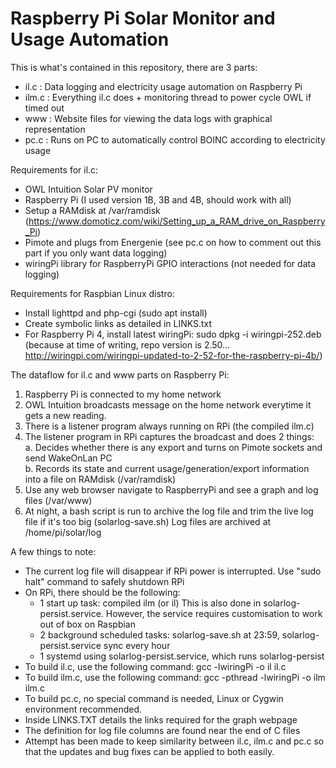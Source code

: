 # Raspberry Pi Solar Monitor and Usage Automation 

This is what's contained in this repository, there are 3 parts: 

- il.c : Data logging and electricity usage automation on Raspberry Pi 
- ilm.c : Everything il.c does + monitoring thread to power cycle OWL if timed out 
- www : Website files for viewing the data logs with graphical representation 
- pc.c : Runs on PC to automatically control BOINC according to electricity usage 


Requirements for il.c: 

- OWL Intuition Solar PV monitor 
- Raspberry Pi (I used version 1B, 3B and 4B, should work with all) 
- Setup a RAMdisk at /var/ramdisk (https://www.domoticz.com/wiki/Setting_up_a_RAM_drive_on_Raspberry_Pi) 
- Pimote and plugs from Energenie (see pc.c on how to comment out this part if you only want data logging) 
- wiringPi library for RaspberryPi GPIO interactions (not needed for data logging) 

Requirements for Raspbian Linux distro: 

- Install lighttpd and php-cgi (sudo apt install)
- Create symbolic links as detailed in LINKS.txt 
- For Raspberry Pi 4, install latest wiringPi: sudo dpkg -i wiringpi-252.deb 
(because at time of writing, repo version is 2.50... http://wiringpi.com/wiringpi-updated-to-2-52-for-the-raspberry-pi-4b/)

The dataflow for il.c and www parts on Raspberry Pi: 

1. Raspberry Pi is connected to my home network 
2. OWL Intuition broadcasts message on the home network everytime it gets a new reading. 
3. There is a listener program always running on RPi (the compiled ilm.c) 
4. The listener program in RPi captures the broadcast and does 2 things:  
  a. Decides whether there is any export and turns on Pimote sockets and send WakeOnLan PC   
  b. Records its state and current usage/generation/export information into a file on RAMdisk (/var/ramdisk) 
5. Use any web browser navigate to RaspberryPi and see a graph and log files  (/var/www) 
6. At night, a bash script is run to archive the log file and trim the live log file if it's too big (solarlog-save.sh)
    Log files are archived at /home/pi/solar/log 

A few things to note: 

- The current log file will disappear if RPi power is interrupted. Use "sudo halt" command to safely shutdown RPi 
- On RPi, there should be the following:
  - 1 start up task: compiled ilm (or il)  This is also done in solarlog-persist.service. However, the service requires customisation to work out of box on Raspbian
  - 2 background scheduled tasks: solarlog-save.sh at 23:59, solarlog-persist.service sync every hour 
  - 1 systemd using solarlog-persist.service, which runs solarlog-persist 
- To build il.c, use the following command: gcc -lwiringPi -o il il.c 
- To build ilm.c, use the following command: gcc -pthread -lwiringPi -o ilm ilm.c 
- To build pc.c, no special command is needed, Linux or Cygwin environment recommended. 
- Inside LINKS.TXT details the links required for the graph webpage 
- The definition for log file columns are found near the end of C files 
- Attempt has been made to keep similarity between il.c, ilm.c and pc.c so that the updates and bug fixes can be applied to both easily. 
